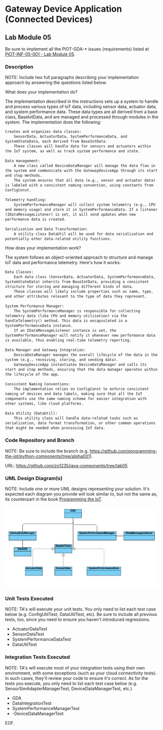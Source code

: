 # Gateway Device Application (Connected Devices)

## Lab Module 05

Be sure to implement all the PIOT-GDA-* issues (requirements) listed at [PIOT-INF-05-001 - Lab Module 05](https://github.com/orgs/programming-the-iot/projects/1#column-10488421).

### Description

NOTE: Include two full paragraphs describing your implementation approach by answering the questions listed below.

What does your implementation do? 

The implementation described in the instructions sets up a system to handle and process various types of IoT data, including sensor data, actuator data, and system performance data. These data types are all derived from a base class, BaseIotData, and are managed and processed through modules in the system. The implementation does the following:

    Creates and organizes data classes:
        SensorData, ActuatorData, SystemPerformanceData, and SystemStateData, each derived from BaseIotData.
        These classes will handle data for sensors and actuators within the IoT system, as well as track system performance and state.

    Data management:
        A new class called DeviceDataManager will manage the data flow in the system and communicate with the GatewayDeviceApp through its start and stop methods.
        The system ensures that all data (e.g., sensor and actuator data) is labeled with a consistent naming convention, using constants from ConfigConst.

    Telemetry handling:
        SystemPerformanceManager will collect system telemetry (e.g., CPU and memory usage) and store it in SystemPerformanceData. If a listener (IDataMessageListener) is set, it will send updates when new performance data is created.

    Serialization and Data Transformation:
        A utility class DataUtil will be used for data serialization and potentially other data-related utility functions.

How does your implementation work?

The system follows an object-oriented approach to structure and manage IoT data and performance telemetry. Here's how it works:

    Data Classes:
        Each data class (SensorData, ActuatorData, SystemPerformanceData, SystemStateData) inherits from BaseIotData, providing a consistent structure for storing and managing different kinds of data.
        These classes will likely include properties such as name, type, and other attributes relevant to the type of data they represent.

    System Performance Manager:
        The SystemPerformanceManager is responsible for collecting telemetry data (like CPU and memory utilization) via the handleTelemetry() method. This data is encapsulated in a SystemPerformanceData instance.
        If an IDataMessageListener instance is set, the SystemPerformanceManager will notify it whenever new performance data is available, thus enabling real-time telemetry reporting.

    Data Manager and Gateway Integration:
        DeviceDataManager manages the overall lifecycle of the data in the system (e.g., receiving, storing, and sending data).
        GatewayDeviceApp instantiates DeviceDataManager and calls its start and stop methods, ensuring that the data manager operates within the lifecycle of the app.

    Consistent Naming Conventions:
        The implementation relies on ConfigConst to enforce consistent naming of devices and data labels, making sure that all the IoT components use the same naming scheme for easier integration with other systems, like cloud platforms.

    Data Utility (DataUtil):
        This utility class will handle data-related tasks such as serialization, data format transformation, or other common operations that might be needed when processing IoT data.


### Code Repository and Branch

NOTE: Be sure to include the branch (e.g. https://github.com/programming-the-iot/python-components/tree/alpha001).

URL: https://github.com/zo1235/java-components/tree/lab05

### UML Design Diagram(s)

NOTE: Include one or more UML designs representing your solution. It's expected each
diagram you provide will look similar to, but not the same as, its counterpart in the
book [Programming the IoT](https://learning.oreilly.com/library/view/programming-the-internet/9781492081401/).

![alt text](image-1.png)


### Unit Tests Executed

NOTE: TA's will execute your unit tests. You only need to list each test case below
(e.g. ConfigUtilTest, DataUtilTest, etc). Be sure to include all previous tests, too,
since you need to ensure you haven't introduced regressions.

- ActuatorDataTest
- SensorDataTest
- SystemPerformanceDataTest
- DataUtilTest

### Integration Tests Executed

NOTE: TA's will execute most of your integration tests using their own environment, with
some exceptions (such as your cloud connectivity tests). In such cases, they'll review
your code to ensure it's correct. As for the tests you execute, you only need to list each
test case below (e.g. SensorSimAdapterManagerTest, DeviceDataManagerTest, etc.)

- GDA
- DataIntegrationTest
- SystemPerformanceManagerTest
- -DeviceDataManagerTest

EOF.
